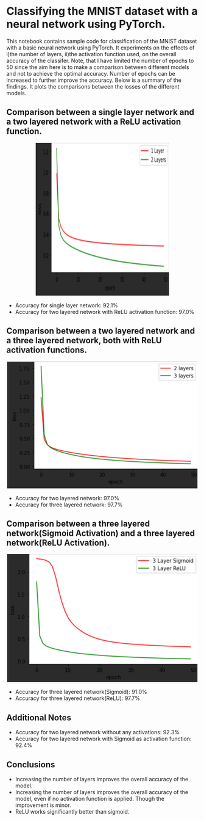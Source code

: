 # Classifying the MNIST dataset with a neural network using PyTorch.

This notebook contains sample code for classification of the MNIST dataset with a basic neural network using PyTorch. It experiments on the effects of i)the number of layers, ii)the activation function used, on the overall accuracy of the classifer. Note, that I have limited the number of epochs to 50 since the aim here is to make a comparison between different models and not to achieve the optimal accuracy. Number of epochs can be increased to further improve the accuracy. Below is a summary of the findings. It plots the comparisons between the losses of the different models.


## Comparison between a single layer network and a two layered network with a ReLU activation function.

<p align="center">
<img height="400" width="350" src="https://github.com/jazibeijaz1/classifying-mnist-dataset-with-neural-network/blob/main/images/image1.png">
</p>

- Accuracy for single layer network: 92.1%
- Accuracy for two layered network with ReLU activation function: 97.0%



## Comparison between a two layered network and a three layered network, both with ReLU activation functions.

<p align="center">
<img src="https://github.com/jazibeijaz1/classifying-mnist-dataset-with-neural-network/blob/main/images/image2.png">
</p>

- Accuracy for two layered network: 97.0%
- Accuracy for three layered network: 97.7%



## Comparison between a three layered network(Sigmoid Activation) and a three layered network(ReLU Activation).

<p align="center">
<img src="https://github.com/jazibeijaz1/classifying-mnist-dataset-with-neural-network/blob/main/images/image3.png">
</p>

- Accuracy for three layered network(Sigmoid): 91.0%
- Accuracy for three layered network(ReLU): 97.7%


## Additional Notes
- Accuracy for two layered network without any activations: 92.3%
- Accuracy for two layered network with Sigmoid as activation function: 92.4%


## Conclusions
- Increasing the number of layers improves the overall accuracy of the model.
- Increasing the number of layers improves the overall accuracy of the model, even if no activation function is applied. Though the improvement is minor.
- ReLU works significantly better than sigmoid.
